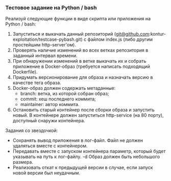 ### Тестовое задание на Python / bash

Реализуй следующие функции в виде скрипта или приложения на Python / bash:
1. Запуститься и выкачать данный репозиторий (git@github.com:kontur-exploitation/testcase-pybash.git) с файлом index.js (либо другим простейшим http-server'ом).
2. Проверять наличие изменений во всех ветках репозитория в заданный интервал времени.
3. При обнаружении изменений в ветке выкачать их и собрать приложение в Docker-образ (требуется написать подходящий Dockerfile).
4. Придумать версионирование для образа и назначать версию в качестве тега образа.
5. Docker-образ должен содержать метаданные:
    - branch: ветка, из которой собран образ;
    - сommit: хеш последнего коммита;
    - maintainer: автор коммита.
6. Остановить старый контейнер после сборки образа и запустить новый. В контейнере должен запуститься http-service (на 80 порту), доступный снаружи контейнера.

Задания со звездочкой:
  - Сохранять вывод приложения в лог-файл. Файл не должен удаляться вместе с контейнером.
  - Передавать вместе с запуском контейнера параметр, который будет указывать на путь к лог-файлу.
  -d Образ должен быть небольшого размера.
  - Реализовать откат к предыдущей версии в случае, если запуск новой версии был неудачным.
